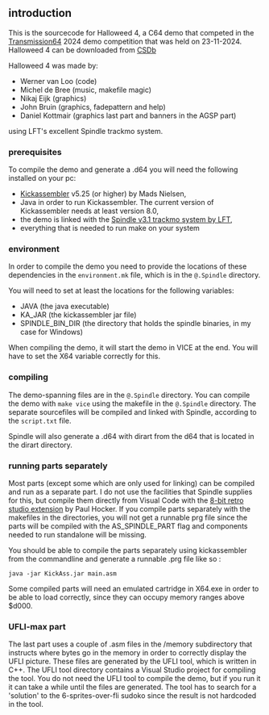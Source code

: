 ## introduction

This is the sourcecode for Halloweed 4, a C64 demo that competed in the [Transmission64](https://transmission64.com/) 2024 demo competition that was held on 23-11-2024. Halloweed 4 can be downloaded from [CSDb](https://csdb.dk/release/?id=247767)

Halloweed 4 was made by:
- Werner van Loo (code)
- Michel de Bree (music, makefile magic)
- Nikaj Eijk (graphics)
- John Bruin (graphics, fadepattern and help)
- Daniel Kottmair (graphics last part and banners in the AGSP part)

using LFT's excellent Spindle trackmo system.

### prerequisites

To compile the demo and generate a .d64 you will need the following installed on your pc:

- [Kickassembler](https://theweb.dk/KickAssembler/) v5.25 (or higher) by Mads Nielsen,
- Java in order to run Kickassembler. The current version of Kickassembler needs at least version 8.0,
- the demo is linked with the [Spindle v3.1 trackmo system by LFT](https://www.linusakesson.net/software/spindle/v3.php),
- everything that is needed to run make on your system

### environment

In order to compile the demo you need to provide the locations of these dependencies in the `environment.mk` file, which is in the `@.Spindle` directory.

You will need to set at least the locations for the following variables: 
- JAVA (the java executable)
- KA_JAR (the kickassembler jar file)
- SPINDLE_BIN_DIR (the directory that holds the spindle binaries, in my case for Windows)

When compiling the demo, it will start the demo in VICE at the end. You will have to set the X64 variable correctly for this.

### compiling

The demo-spanning files are in the `@.Spindle` directory. You can compile the demo with `make vice` using the makefile in the `@.Spindle` directory. The separate sourcefiles will be compiled and linked with Spindle, according to the `script.txt` file.

Spindle will also generate a .d64 with dirart from the d64 that is located in the dirart directory.

### running parts separately

Most parts (except some which are only used for linking) can be compiled and run as a separate part. I do not use the facilities that Spindle supplies for this, but compile them directly from Visual Code with the [8-bit retro studio extension](https://marketplace.visualstudio.com/items?itemName=paulhocker.kick-assembler-vscode-ext) by Paul Hocker. 
If you compile parts separately with the makefiles in the directories, you will not get a runnable prg file since the parts will be compiled with the AS_SPINDLE_PART flag and components needed to run standalone will be missing.

You should be able to compile the parts separately using kickassembler from the commandline and generate a runnable .prg file like so :

`java -jar KickAss.jar main.asm`

Some compiled parts will need an emulated cartridge in X64.exe in order to be able to load correctly, since they can occupy memory ranges above $d000.

### UFLI-max part

The last part uses a couple of .asm files in the /memory subdirectory that instructs where bytes go in the memory in order to correctly display the UFLI picture. These files are generated by the UFLI tool, which is written in C++. The UFLI tool directory contains a Visual Studio project for compiling the tool. You do not need the UFLI tool to compile the demo, but if you run it it can take a while until the files are generated. The tool has to search for a 'solution' to the 6-sprites-over-fli sudoko since the result is not hardcoded in the tool.
